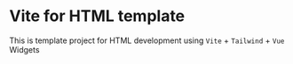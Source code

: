# Vite for HTML template

This is template project for HTML development using ```Vite``` + ```Tailwind``` + ```Vue``` Widgets

